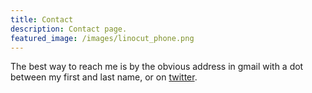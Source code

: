 ```yaml
---
title: Contact
description: Contact page.
featured_image: /images/linocut_phone.png
---
```


The best way to reach me is by the obvious address in gmail with a dot between my first and last name, or on [twitter](https://twitter.com/matvil).